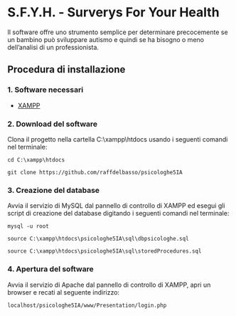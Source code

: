 # S.F.Y.H. - Surverys For Your Health
Il software offre uno strumento semplice per determinare precocemente se un bambino può sviluppare autismo e quindi se ha bisogno o meno dell’analisi di un professionista.
## Procedura di installazione
### 1. Software necessari
* [XAMPP](https://www.apachefriends.org/it/index.html)
### 2. Download del software
Clona il progetto nella cartella C:\xampp\htdocs usando i seguenti comandi nel terminale:
```
cd C:\xampp\htdocs
```
```
git clone https://github.com/raffdelbasso/psicologhe5IA
```
### 3. Creazione del database
Avvia il servizio di MySQL dal pannello di controllo di XAMPP ed esegui gli script di creazione del database digitando i seguenti comandi nel terminale:
```
mysql -u root
```
```
source C:\xampp\htdocs\psicologhe5IA\sql\dbpsicologhe.sql
```
```
source C:\xampp\htdocs\psicologhe5IA\sql\storedProcedures.sql
```
### 4. Apertura del software
Avvia il servizio di Apache dal pannello di controllo di XAMPP, apri un browser e recati al seguente indirizzo:
```
localhost/psicologhe5IA/www/Presentation/login.php
```
